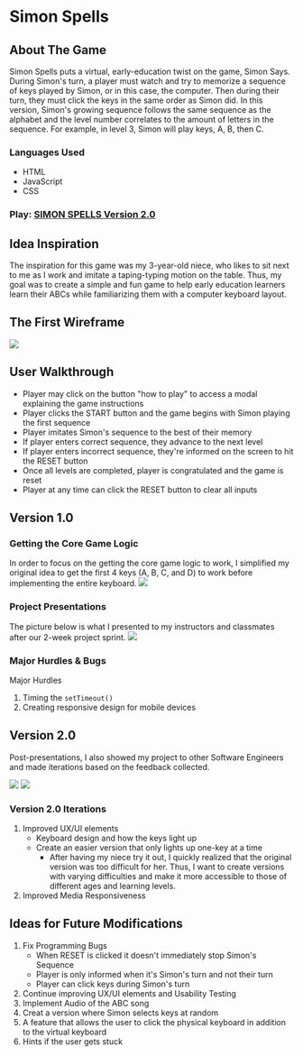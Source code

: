 # Simon Spells

## About The Game
Simon Spells puts a virtual, early-education twist on the game, Simon Says. During Simon's turn, a player must watch and try to memorize a sequence of keys played by Simon, or in this case, the computer. Then during their turn, they must click the keys in the same order as Simon did. In this version, Simon's growing sequence follows the same sequence as the alphabet and the level number correlates to the amount of letters in the sequence. For example, in level 3, Simon will play keys, A, B, then C. 

### Languages Used
- HTML
- JavaScript
- CSS

### Play: [SIMON SPELLS Version 2.0](https://kaciekomoto.github.io/Simon-Spells/)

## Idea Inspiration
The inspiration for this game was my 3-year-old niece, who likes to sit next to me as I work and imitate a taping-typing motion on the table. Thus, my goal was to create a simple and fun game to help early education learners learn their ABCs while familiarizing them with a computer keyboard layout.


## The First Wireframe
<img src="img/kacieKomoto_simonSpells_wireframe_project1.png">

## User Walkthrough
- Player may click on the button "how to play" to access a modal explaining the game instructions
- Player clicks the START button and the game begins with Simon playing the first sequence
- Player imitates Simon's sequence to the best of their memory
- If player enters correct sequence, they advance to the next level
- If player enters incorrect sequence, they're informed on the screen to hit the RESET button
- Once all levels are completed, player is congratulated and the game is reset
- Player at any time can click the RESET button to clear all inputs

## Version 1.0
### Getting the Core Game Logic
In order to focus on the getting the core game logic to work, I simplified my original idea to get the first 4 keys (A, B, C, and D) to work before implementing the entire keyboard. 
<img src="img/4keys_simonSpells_wireframe_project1.png">

### Project Presentations
The picture below is what I presented to my instructors and classmates after our 2-week project sprint.
<img src="img/Simon-spells-game-051421.png">

### Major Hurdles & Bugs
Major Hurdles
1. Timing the ```setTimeout()```
2. Creating responsive design for mobile devices


## Version 2.0
Post-presentations, I also showed my project to other Software Engineers and made iterations based on the feedback collected. 

<img src="img/SimonSpells_version2_home.png">
<img src="img/SimonSpells_version2_gameboard.png">

### Version 2.0 Iterations
1. Improved UX/UI elements
    - Keyboard design and how the keys light up
    - Create an easier version that only lights up one-key at a time 
        - After having my niece try it out, I quickly realized that the original version was too difficult for her. Thus, I want to create versions with varying difficulties and make it more accessible to those of different ages and learning levels.
2. Improved Media Responsiveness


## Ideas for Future Modifications
1. Fix Programming Bugs
    - When RESET is clicked it doesn't immediately stop Simon's Sequence
    - Player is only informed when it's Simon's turn and not their turn
    - Player can click keys during Simon's turn
2. Continue improving UX/UI elements and Usability Testing
3. Implement Audio of the ABC song
4. Creat a version where Simon selects keys at random
5. A feature that allows the user to click the physical keyboard in addition to the virtual keyboard
6. Hints if the user gets stuck
